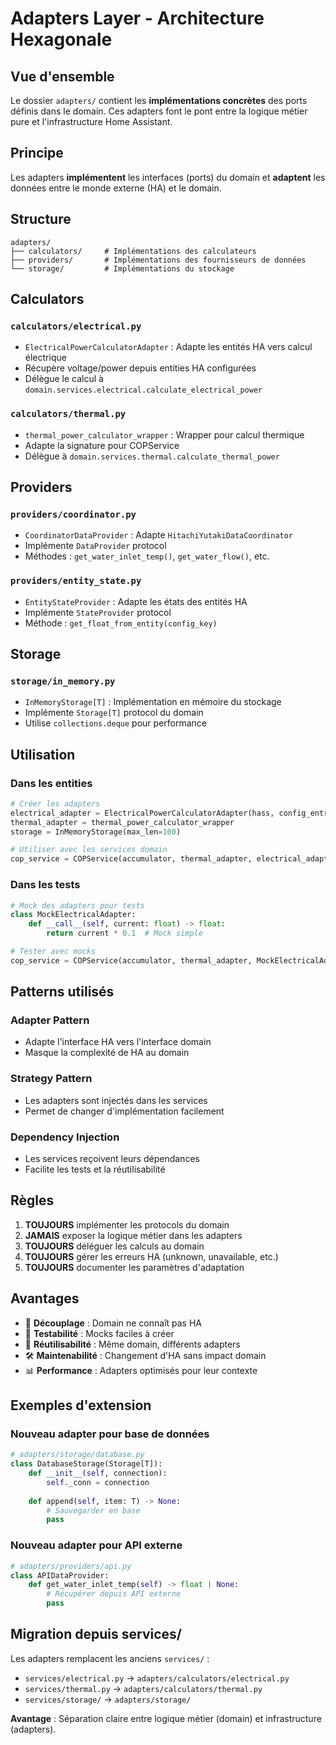 # Adapters Layer - Architecture Hexagonale

## Vue d'ensemble

Le dossier `adapters/` contient les **implémentations concrètes** des ports définis dans le domain. Ces adapters font le pont entre la logique métier pure et l'infrastructure Home Assistant.

## Principe

Les adapters **implémentent** les interfaces (ports) du domain et **adaptent** les données entre le monde externe (HA) et le domain.

## Structure

```
adapters/
├── calculators/     # Implémentations des calculateurs
├── providers/       # Implémentations des fournisseurs de données
└── storage/         # Implémentations du stockage
```

## Calculators

### `calculators/electrical.py`
- `ElectricalPowerCalculatorAdapter` : Adapte les entités HA vers calcul électrique
- Récupère voltage/power depuis entities HA configurées
- Délègue le calcul à `domain.services.electrical.calculate_electrical_power`

### `calculators/thermal.py`
- `thermal_power_calculator_wrapper` : Wrapper pour calcul thermique
- Adapte la signature pour COPService
- Délègue à `domain.services.thermal.calculate_thermal_power`

## Providers

### `providers/coordinator.py`
- `CoordinatorDataProvider` : Adapte `HitachiYutakiDataCoordinator`
- Implémente `DataProvider` protocol
- Méthodes : `get_water_inlet_temp()`, `get_water_flow()`, etc.

### `providers/entity_state.py`
- `EntityStateProvider` : Adapte les états des entités HA
- Implémente `StateProvider` protocol
- Méthode : `get_float_from_entity(config_key)`

## Storage

### `storage/in_memory.py`
- `InMemoryStorage[T]` : Implémentation en mémoire du stockage
- Implémente `Storage[T]` protocol du domain
- Utilise `collections.deque` pour performance

## Utilisation

### Dans les entities
```python
# Créer les adapters
electrical_adapter = ElectricalPowerCalculatorAdapter(hass, config_entry, power_supply)
thermal_adapter = thermal_power_calculator_wrapper
storage = InMemoryStorage(max_len=100)

# Utiliser avec les services domain
cop_service = COPService(accumulator, thermal_adapter, electrical_adapter)
```

### Dans les tests
```python
# Mock des adapters pour tests
class MockElectricalAdapter:
    def __call__(self, current: float) -> float:
        return current * 0.1  # Mock simple

# Tester avec mocks
cop_service = COPService(accumulator, thermal_adapter, MockElectricalAdapter())
```

## Patterns utilisés

### Adapter Pattern
- Adapte l'interface HA vers l'interface domain
- Masque la complexité de HA au domain

### Strategy Pattern
- Les adapters sont injectés dans les services
- Permet de changer d'implémentation facilement

### Dependency Injection
- Les services reçoivent leurs dépendances
- Facilite les tests et la réutilisabilité

## Règles

1. **TOUJOURS** implémenter les protocols du domain
2. **JAMAIS** exposer la logique métier dans les adapters
3. **TOUJOURS** déléguer les calculs au domain
4. **TOUJOURS** gérer les erreurs HA (unknown, unavailable, etc.)
5. **TOUJOURS** documenter les paramètres d'adaptation

## Avantages

- 🔌 **Découplage** : Domain ne connaît pas HA
- 🧪 **Testabilité** : Mocks faciles à créer
- 🔄 **Réutilisabilité** : Même domain, différents adapters
- 🛠️ **Maintenabilité** : Changement d'HA sans impact domain
- 📊 **Performance** : Adapters optimisés pour leur contexte

## Exemples d'extension

### Nouveau adapter pour base de données
```python
# adapters/storage/database.py
class DatabaseStorage(Storage[T]):
    def __init__(self, connection):
        self._conn = connection
    
    def append(self, item: T) -> None:
        # Sauvegarder en base
        pass
```

### Nouveau adapter pour API externe
```python
# adapters/providers/api.py
class APIDataProvider:
    def get_water_inlet_temp(self) -> float | None:
        # Récupérer depuis API externe
        pass
```

## Migration depuis services/

Les adapters remplacent les anciens `services/` :
- `services/electrical.py` → `adapters/calculators/electrical.py`
- `services/thermal.py` → `adapters/calculators/thermal.py`
- `services/storage/` → `adapters/storage/`

**Avantage** : Séparation claire entre logique métier (domain) et infrastructure (adapters).
